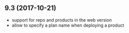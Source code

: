 ## 9.3 (2017-10-21)

- support for repo and products in the web version
- allow to specify a plan name when deploying a product
